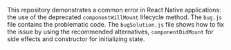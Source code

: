 This repository demonstrates a common error in React Native applications: the use of the deprecated `componentWillMount` lifecycle method.  The `bug.js` file contains the problematic code. The `bugSolution.js` file shows how to fix the issue by using the recommended alternatives, `componentDidMount` for side effects and constructor for initializing state.